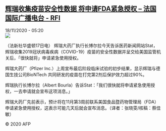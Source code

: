 <!--1605675311000-->
[辉瑞收集疫苗安全性数据 将申请FDA紧急授权 – 法国国际广播电台 - RFI](http://www.rfi.fr//cn/contenu/20201118-%E8%BE%89%E7%91%9E%E6%94%B6%E9%9B%86%E7%96%AB%E8%8B%97%E5%AE%89%E5%85%A8%E6%80%A7%E6%95%B0%E6%8D%AE-%E5%B0%86%E7%94%B3%E8%AF%B7fda%E7%B4%A7%E6%80%A5%E6%8E%88%E6%9D%83)
------

<div>18/11/2020 - 05:20</div><img src="https://s.rfi.fr/media/display/43924210-2958-11eb-abdd-005056a964fe/w:310/p:16x9/health0001b.201118122005.jpg"><div class="t-content__body u-clearfix"><p>（法新社华盛顿17日电）    辉瑞大药厂执行长博尔拉今天告诉医药新闻网站Stat，辉瑞收集2019冠状病毒疾病（COVID-19）疫苗的安全性数据并呈交给美国监管机关后，「很快就将」申请紧急使用授权。</p><p>    辉瑞大药厂（Pfizer Inc.）上周宣布最后阶段临床试验的初步结果，显示辉瑞与德国生技公司BioNTech 共同研发的疫苗在打完第2剂后保护效力超过90%。</p><p>    辉瑞执行长博尔拉（Albert Bourla）告诉Stat：「我们很快就将申请紧急使用授权，一去申请就会宣布这项消息。」</p><p>    辉瑞大药厂先前表示，预计将在11月第3周前联系美国食品暨药物管理局（FDA）申请紧急使用授权，这表示可能几天后就会宣布消息。（译者：张晓雯/核稿：蔡佳敏）</p><p class="t-copyright">© 2020 AFP</p>        </div>
